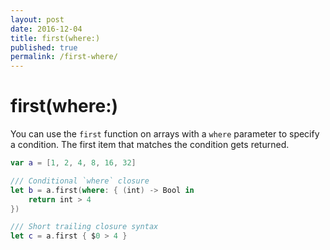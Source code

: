 ```yaml
---
layout: post
date: 2016-12-04
title: first(where:)
published: true
permalink: /first-where/
---
```


# first(where:)

You can use the `first` function on arrays with a `where` parameter to specify a condition. The first item that matches the condition gets returned.

```swift
var a = [1, 2, 4, 8, 16, 32]

/// Conditional `where` closure
let b = a.first(where: { (int) -> Bool in
    return int > 4
})

/// Short trailing closure syntax
let c = a.first { $0 > 4 }
```